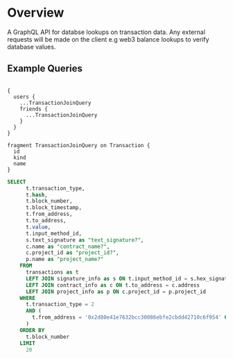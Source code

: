 # Overview

A GraphQL API for databse lookups on transaction data.
Any external requests will be made on the client e.g web3 balance lookups to verify database values.

## Example Queries

```gql

{
  users {
    ...TransactionJoinQuery
    friends {
      ...TransactionJoinQuery
    }
  }
}
    
fragment TransactionJoinQuery on Transaction {
  id
  kind
  name
}
```


```sql
SELECT
      t.transaction_type,
      t.hash,
      t.block_number,
      t.block_timestamp,
      t.from_address,
      t.to_address,
      t.value,
      t.input_method_id,
      s.text_signature as "text_signature?",
      c.name as "contract_name?",
      c.project_id as "project_id?",
      p.name as "project_name?"
    FROM
      transactions as t
      LEFT JOIN signature_info as s ON t.input_method_id = s.hex_signature
      LEFT JOIN contract_info as c ON t.to_address = c.address
      LEFT JOIN project_info as p ON c.project_id = p.project_id
    WHERE
      t.transaction_type = 2
      AND (
        t.from_address = '0x2d80e41e7632bcc30086ebfe2cbdd42710c6f954' OR t.to_address = '0x2d80e41e7632bcc30086ebfe2cbdd42710c6f954'
      )
    ORDER BY
      t.block_number
    LIMIT
      20
      
      
      
      

```